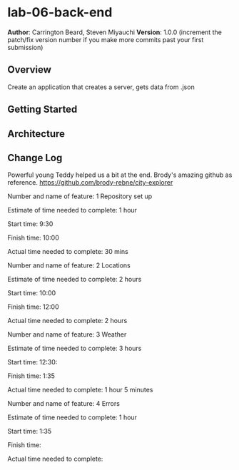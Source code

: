 # lab-06-back-end

**Author**: Carrington Beard, Steven Miyauchi
**Version**: 1.0.0 (increment the patch/fix version number if you make more commits past your first submission)

## Overview
Create an application that creates a server, gets data from .json 
<!-- Provide a high level overview of what this application is and why you are building it, beyond the fact that it's an assignment for this class. (i.e. What's your problem domain?) -->

## Getting Started

<!-- What are the steps that a user must take in order to build this app on their own machine and get it running? -->

## Architecture
<!-- Provide a detailed description of the application design. What technologies (languages, libraries, etc) you're using, and any other relevant design information. -->

## Change Log
<!-- Use this area to document the iterative changes made to your application as each feature is successfully implemented. Use time stamps. Here's an examples:

01-01-2001 4:59pm - Application now has a fully-functional express server, with a GET route for the location resource.

## Credits and Collaborations
-->
Powerful young Teddy helped us a bit at the end. 
Brody's amazing github as reference. https://github.com/brody-rebne/city-explorer

<!-- ///////////////////////Estimate/////////////////// -->


Number and name of feature: 1 Repository set up

Estimate of time needed to complete: 1 hour

Start time: 9:30

Finish time: 10:00

Actual time needed to complete: 30 mins



Number and name of feature: 2 Locations

Estimate of time needed to complete: 2 hours

Start time: 10:00

Finish time: 12:00

Actual time needed to complete: 2 hours



Number and name of feature: 3 Weather

Estimate of time needed to complete: 3 hours

Start time: 12:30:

Finish time: 1:35

Actual time needed to complete: 1 hour 5 minutes


Number and name of feature: 4 Errors

Estimate of time needed to complete: 1 hour

Start time: 1:35

Finish time: 

Actual time needed to complete: 
